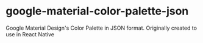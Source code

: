 # google-material-color-palette-json
Google Material Design's Color Palette in JSON format. Originally created to use in React Native
